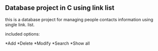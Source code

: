 ## Database project in C using link list
this is a database project for managing people contacts information using single link. list.


included options:

*Add
*Delete
*Modify
*Search
*Show all 
